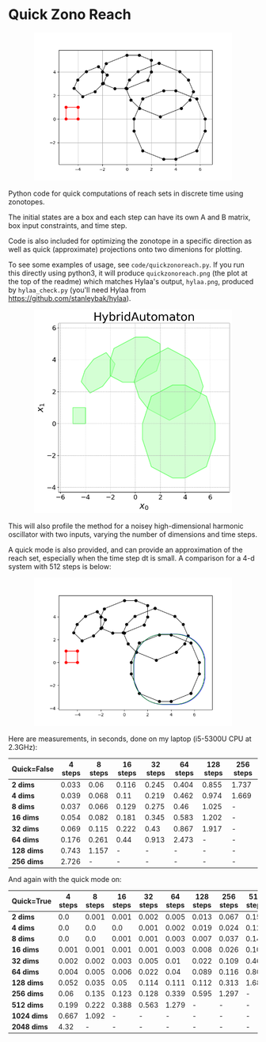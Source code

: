 # Quick Zono Reach

<p align="center"> <img src="code/quickzonoreach.png" alt="zono reach set" width=400/> </p>

Python code for quick computations of reach sets in discrete time using zonotopes.

The initial states are a box and each step can have its own A and B matrix, box input constraints, and time step.

Code is also included for optimizing the zonotope in a specific direction as well as quick (approximate) projections onto two dimenions for plotting.

To see some examples of usage, see `code/quickzonoreach.py`. If you run this
directly using python3, it will produce `quickzonoreach.png` (the plot at the top of the readme) which matches Hylaa's output, `hylaa.png`, produced by `hylaa_check.py` (you'll need Hylaa from https://github.com/stanleybak/hylaa).

<p align="center"> <img src="code/hylaa.png" alt="Hylaa" width=400/> </p>

This will also profile the method for a noisey high-dimensional harmonic oscillator with two inputs, varying the number of dimensions and time steps.

A quick mode is also provided, and can provide an approximation of the reach set, especially when the time step dt is small. A comparison for a 4-d system with 512 steps is below:

<p align="center"> <img src="code/compare.png" alt="comparison" width=400/> </p>

Here are measurements, in seconds, done on my laptop (i5-5300U CPU at 2.3GHz):

Quick=False | **4 steps** | **8 steps** | **16 steps** | **32 steps** | **64 steps** | **128 steps** | **256 steps**
--- | --- | --- | --- | --- | --- | --- | ---
**2 dims** | 0.033 | 0.06 | 0.116 | 0.245 | 0.404 | 0.855 | 1.737
**4 dims** | 0.039 | 0.068 | 0.11 | 0.219 | 0.462 | 0.974 | 1.669
**8 dims** | 0.037 | 0.066 | 0.129 | 0.275 | 0.46 | 1.025 | -
**16 dims** | 0.054 | 0.082 | 0.181 | 0.345 | 0.583 | 1.202 | -
**32 dims** | 0.069 | 0.115 | 0.222 | 0.43 | 0.867 | 1.917 | -
**64 dims** | 0.176 | 0.261 | 0.44 | 0.913 | 2.473 | - | -
**128 dims** | 0.743 | 1.157 | - | - | - | - | -
**256 dims** | 2.726 | - | - | - | - | - | -

And again with the quick mode on:

Quick=True | **4 steps** | **8 steps** | **16 steps** | **32 steps** | **64 steps** | **128 steps** | **256 steps** | **512 steps** | **1024 steps** | **2048 steps**
--- | --- | --- | --- | --- | --- | --- | --- | --- | --- | ---
**2 dims** | 0.0 | 0.001 | 0.001 | 0.002 | 0.005 | 0.013 | 0.067 | 0.154 | 0.667 | 2.093
**4 dims** | 0.0 | 0.0 | 0.0 | 0.001 | 0.002 | 0.019 | 0.024 | 0.127 | 0.63 | 2.27
**8 dims** | 0.0 | 0.0 | 0.001 | 0.001 | 0.003 | 0.007 | 0.037 | 0.149 | 0.685 | 2.962
**16 dims** | 0.001 | 0.001 | 0.001 | 0.001 | 0.003 | 0.008 | 0.026 | 0.103 | 1.285 | -
**32 dims** | 0.002 | 0.002 | 0.003 | 0.005 | 0.01 | 0.022 | 0.109 | 0.461 | 2.023 | -
**64 dims** | 0.004 | 0.005 | 0.006 | 0.022 | 0.04 | 0.089 | 0.116 | 0.808 | 3.261 | -
**128 dims** | 0.052 | 0.035 | 0.05 | 0.114 | 0.111 | 0.112 | 0.313 | 1.687 | - | -
**256 dims** | 0.06 | 0.135 | 0.123 | 0.128 | 0.339 | 0.595 | 1.297 | - | - | -
**512 dims** | 0.199 | 0.222 | 0.388 | 0.563 | 1.279 | - | - | - | - | -
**1024 dims** | 0.667 | 1.092 | - | - | - | - | - | - | - | -
**2048 dims** | 4.32 | - | - | - | - | - | - | - | - | -


